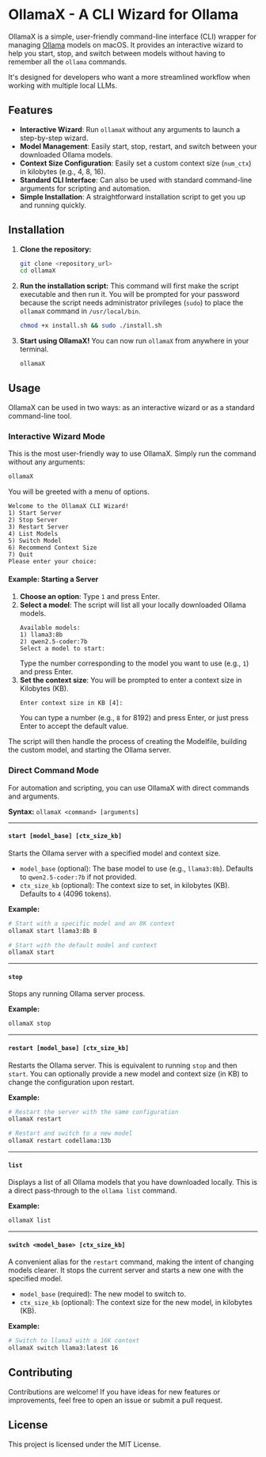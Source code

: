 # OllamaX - A CLI Wizard for Ollama

OllamaX is a simple, user-friendly command-line interface (CLI) wrapper for managing [Ollama](https://ollama.ai/) models on macOS. It provides an interactive wizard to help you start, stop, and switch between models without having to remember all the `ollama` commands.

It's designed for developers who want a more streamlined workflow when working with multiple local LLMs.

## Features

- **Interactive Wizard**: Run `ollamaX` without any arguments to launch a step-by-step wizard.
- **Model Management**: Easily start, stop, restart, and switch between your downloaded Ollama models.
- **Context Size Configuration**: Easily set a custom context size (`num_ctx`) in kilobytes (e.g., 4, 8, 16).
- **Standard CLI Interface**: Can also be used with standard command-line arguments for scripting and automation.
- **Simple Installation**: A straightforward installation script to get you up and running quickly.

## Installation

1.  **Clone the repository:**
    ```bash
    git clone <repository_url>
    cd ollamaX
    ```

2.  **Run the installation script:**
    This command will first make the script executable and then run it. You will be prompted for your password because the script needs administrator privileges (`sudo`) to place the `ollamaX` command in `/usr/local/bin`.

    ```bash
    chmod +x install.sh && sudo ./install.sh
    ```

3.  **Start using OllamaX!**
    You can now run `ollamaX` from anywhere in your terminal.

    ```bash
    ollamaX
    ```

## Usage

OllamaX can be used in two ways: as an interactive wizard or as a standard command-line tool.

### Interactive Wizard Mode

This is the most user-friendly way to use OllamaX. Simply run the command without any arguments:

```bash
ollamaX
```

You will be greeted with a menu of options.

```
Welcome to the OllamaX CLI Wizard!
1) Start Server
2) Stop Server
3) Restart Server
4) List Models
5) Switch Model
6) Recommend Context Size
7) Quit
Please enter your choice:
```

#### Example: Starting a Server

1.  **Choose an option**: Type `1` and press Enter.
2.  **Select a model**: The script will list all your locally downloaded Ollama models.
    ```
    Available models:
    1) llama3:8b
    2) qwen2.5-coder:7b
    Select a model to start:
    ```
    Type the number corresponding to the model you want to use (e.g., `1`) and press Enter.
3.  **Set the context size**: You will be prompted to enter a context size in Kilobytes (KB).
    ```
    Enter context size in KB [4]:
    ```
    You can type a number (e.g., `8` for 8192) and press Enter, or just press Enter to accept the default value.

The script will then handle the process of creating the Modelfile, building the custom model, and starting the Ollama server.

### Direct Command Mode

For automation and scripting, you can use OllamaX with direct commands and arguments.

**Syntax:** `ollamaX <command> [arguments]`

---

#### `start [model_base] [ctx_size_kb]`

Starts the Ollama server with a specified model and context size.

-   `model_base` (optional): The base model to use (e.g., `llama3:8b`). Defaults to `qwen2.5-coder:7b` if not provided.
-   `ctx_size_kb` (optional): The context size to set, in kilobytes (KB). Defaults to `4` (4096 tokens).

**Example:**
```bash
# Start with a specific model and an 8K context
ollamaX start llama3:8b 8

# Start with the default model and context
ollamaX start
```

---

#### `stop`

Stops any running Ollama server process.

**Example:**
```bash
ollamaX stop
```

---

#### `restart [model_base] [ctx_size_kb]`

Restarts the Ollama server. This is equivalent to running `stop` and then `start`. You can optionally provide a new model and context size (in KB) to change the configuration upon restart.

**Example:**
```bash
# Restart the server with the same configuration
ollamaX restart

# Restart and switch to a new model
ollamaX restart codellama:13b
```

---

#### `list`

Displays a list of all Ollama models that you have downloaded locally. This is a direct pass-through to the `ollama list` command.

**Example:**
```bash
ollamaX list
```

---

#### `switch <model_base> [ctx_size_kb]`

A convenient alias for the `restart` command, making the intent of changing models clearer. It stops the current server and starts a new one with the specified model.

-   `model_base` (required): The new model to switch to.
-   `ctx_size_kb` (optional): The context size for the new model, in kilobytes (KB).

**Example:**
```bash
# Switch to llama3 with a 16K context
ollamaX switch llama3:latest 16
```

## Contributing

Contributions are welcome! If you have ideas for new features or improvements, feel free to open an issue or submit a pull request.

## License

This project is licensed under the MIT License.